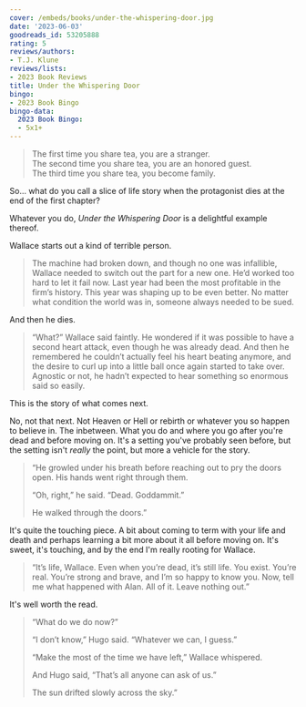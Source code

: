 ```yaml
---
cover: /embeds/books/under-the-whispering-door.jpg
date: '2023-06-03'
goodreads_id: 53205888
rating: 5
reviews/authors:
- T.J. Klune
reviews/lists:
- 2023 Book Reviews
title: Under the Whispering Door
bingo:
- 2023 Book Bingo
bingo-data:
  2023 Book Bingo:
  - 5x1+
---
```

> The first time you share tea, you are a stranger.  
> The second time you share tea, you are an honored guest.  
> The third time you share tea, you become family.  

So... what do you call a slice of life story when the protagonist dies at the end of the first chapter? 

Whatever you do, *Under the Whispering Door* is a delightful example thereof. 

Wallace starts out a kind of terrible person. 

> The machine had broken down, and though no one was infallible, Wallace needed to switch out the part for a new one. He’d worked too hard to let it fail now. Last year had been the most profitable in the firm’s history. This year was shaping up to be even better. No matter what condition the world was in, someone always needed to be sued.

And then he dies. 

<!--more-->

> “What?” Wallace said faintly. He wondered if it was possible to have a second heart attack, even though he was already dead. And then he remembered he couldn’t actually feel his heart beating anymore, and the desire to curl up into a little ball once again started to take over. Agnostic or not, he hadn’t expected to hear something so enormous said so easily.

This is the story of what comes next. 

No, not that next. Not Heaven or Hell or rebirth or whatever you so happen to believe in. The inbetween. What you do and where you go after you're dead and before moving on. It's a setting you've probably seen before, but the setting isn't *really* the point, but more a vehicle for the story. 

> “He growled under his breath before reaching out to pry the doors open. His hands went right through them.
> 
> “Oh, right,” he said. “Dead. Goddammit.”
> 
> He walked through the doors.”

It's quite the touching piece. A bit about coming to term with your life and death and perhaps learning a bit more about it all before moving on. It's sweet, it's touching, and by the end I'm really rooting for Wallace. 

> “It’s life, Wallace. Even when you’re dead, it’s still life. You exist. You’re real. You’re strong and brave, and I’m so happy to know you. Now, tell me what happened with Alan. All of it. Leave nothing out.”

It's well worth the read. 

> “What do we do now?”
> 
> “I don’t know,” Hugo said. “Whatever we can, I guess.”
> 
> “Make the most of the time we have left,” Wallace whispered.
> 
> And Hugo said, “That’s all anyone can ask of us.”
> 
> The sun drifted slowly across the sky.”  
